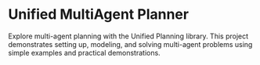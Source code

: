 # Unified MultiAgent Planner
Explore multi-agent planning with the Unified Planning library. This project demonstrates setting up, modeling, and solving multi-agent problems using simple examples and practical demonstrations.
